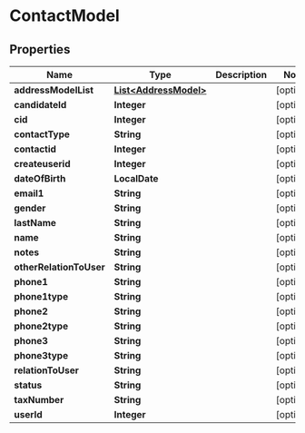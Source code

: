 

# ContactModel


## Properties

| Name | Type | Description | Notes |
|------------ | ------------- | ------------- | -------------|
|**addressModelList** | [**List&lt;AddressModel&gt;**](AddressModel.md) |  |  [optional] |
|**candidateId** | **Integer** |  |  [optional] |
|**cid** | **Integer** |  |  [optional] |
|**contactType** | **String** |  |  [optional] |
|**contactid** | **Integer** |  |  [optional] |
|**createuserid** | **Integer** |  |  [optional] |
|**dateOfBirth** | **LocalDate** |  |  [optional] |
|**email1** | **String** |  |  [optional] |
|**gender** | **String** |  |  [optional] |
|**lastName** | **String** |  |  [optional] |
|**name** | **String** |  |  [optional] |
|**notes** | **String** |  |  [optional] |
|**otherRelationToUser** | **String** |  |  [optional] |
|**phone1** | **String** |  |  [optional] |
|**phone1type** | **String** |  |  [optional] |
|**phone2** | **String** |  |  [optional] |
|**phone2type** | **String** |  |  [optional] |
|**phone3** | **String** |  |  [optional] |
|**phone3type** | **String** |  |  [optional] |
|**relationToUser** | **String** |  |  [optional] |
|**status** | **String** |  |  [optional] |
|**taxNumber** | **String** |  |  [optional] |
|**userId** | **Integer** |  |  [optional] |



